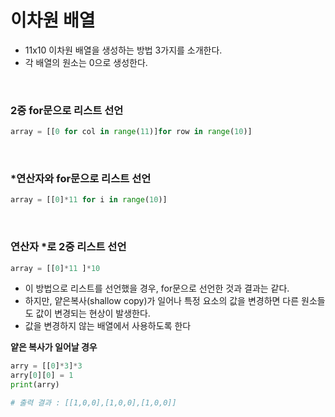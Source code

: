 # 이차원 배열
- 11x10 이차원 배열을 생성하는 방법 3가지를 소개한다.
- 각 배열의 원소는 0으로 생성한다.

</br>

### 2중 for문으로 리스트 선언

```python
array = [[0 for col in range(11)]for row in range(10)]
```

</br>

### *연산자와 for문으로 리스트 선언

```python
array = [[0]*11 for i in range(10)]
```

</br>

### 연산자 *로 2중 리스트 선언

```python
array = [[0]*11 ]*10
```

- 이 방법으로 리스트를 선언했을 경우, for문으로 선언한 것과 결과는 같다.
- 하지만, 얕은복사(shallow copy)가 일어나 특정 요소의 값을 변경하면 다른 원소들도 값이 변경되는 현상이 발생한다.
- 값을 변경하지 않는 배열에서 사용하도록 한다

**얕은 복사가 일어날 경우**

```python
arry = [[0]*3]*3
arry[0][0] = 1
print(arry) 

# 출력 결과 : [[1,0,0],[1,0,0],[1,0,0]]
```
